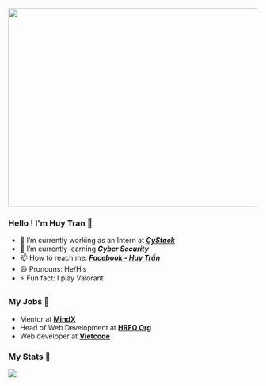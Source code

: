 <img width="1000" height="400" display="block" margin-left="auto" margin-right="auto" src="https://th.bing.com/th/id/R.3c5e70d536a4c7ddd79f322185e0eb24?rik=OGr7A8D9X8uMZw&riu=http%3a%2f%2fgetwallpapers.com%2fwallpaper%2ffull%2f2%2f3%2f9%2f333181.jpg&ehk=l0keUliggdKoD4eHNbPmParAU%2bY4I%2fxvCbn%2fPMaMpI4%3d&risl=&pid=ImgRaw&r=0">

### Hello ! I'm Huy Tran 👋

- 🔭 I’m currently working as an Intern at ***[CyStack](https://mindx.edu.vn/)***
- 🌱 I’m currently learning ***Cyber Security***
- 📫 How to reach me: ***[Facebook - Huy Trần](https://www.facebook.com/clown.coder/)***
- 😄 Pronouns: He/His
- ⚡ Fun fact: I play Valorant

### My Jobs 🏁

- Mentor at **[MindX](https://mindx.edu.vn/)**
- Head of Web Development at **[HRFO Org](https://www.facebook.com/hrfo.org)**
- Web developer at **[Vietcode](https://www.facebook.com/vietcode.org/?locale=vi_VN)**

### My Stats 💪

<img src="https://github-readme-stats.vercel.app/api?username=huytran-cloud&&show_icons=true&title_color=ffffff&icon_color=bb2acf&text_color=daf7dc&bg_color=191b1c">
